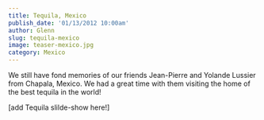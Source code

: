 ```yaml
---
title: Tequila, Mexico
publish_date: '01/13/2012 10:00am'
author: Glenn
slug: tequila-mexico
image: teaser-mexico.jpg
category: Mexico
---
```

We still have fond memories of our friends Jean-Pierre and Yolande Lussier from Chapala, Mexico. We had a great time with them visiting the home of the best tequila in the world!

[add Tequila slilde-show here!]